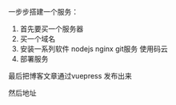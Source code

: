 一步步搭建一个服务：

1. 首先要买一个服务器
2. 买一个域名
3. 安装一系列软件 nodejs  nginx     git服务 使用码云
4. 部署服务

最后把博客文章通过vuepress 发布出来





然后地址